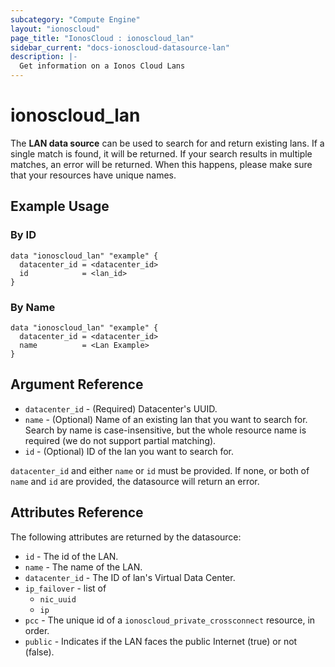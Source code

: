 ```yaml
---
subcategory: "Compute Engine"
layout: "ionoscloud"
page_title: "IonosCloud : ionoscloud_lan"
sidebar_current: "docs-ionoscloud-datasource-lan"
description: |-
  Get information on a Ionos Cloud Lans
---
```


# ionoscloud\_lan

The **LAN data source** can be used to search for and return existing lans.
If a single match is found, it will be returned. If your search results in multiple matches, an error will be returned.
When this happens, please make sure that your resources have unique names.

## Example Usage

### By ID
```hcl
data "ionoscloud_lan" "example" {
  datacenter_id = <datacenter_id>
  id			= <lan_id>
}
```

### By Name
```hcl
data "ionoscloud_lan" "example" {
  datacenter_id = <datacenter_id>
  name			= <Lan Example>
}
```

## Argument Reference

* `datacenter_id` - (Required) Datacenter's UUID.
* `name` - (Optional) Name of an existing lan that you want to search for. Search by name is case-insensitive, but the whole resource name is required (we do not support partial matching).
* `id` - (Optional) ID of the lan you want to search for.

`datacenter_id` and either `name` or `id` must be provided. If none, or both of `name` and `id` are provided, the datasource will return an error.

## Attributes Reference

The following attributes are returned by the datasource:

* `id` - The id of the LAN.
* `name` - The name of the LAN.
* `datacenter_id` - The ID of lan's Virtual Data Center.
* `ip_failover` - list of
    * `nic_uuid`
    * `ip`
* `pcc` - The unique id of a `ionoscloud_private_crossconnect` resource, in order.
* `public` - Indicates if the LAN faces the public Internet (true) or not (false).
